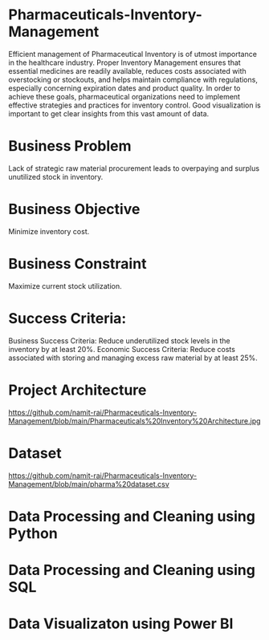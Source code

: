 # Pharmaceuticals-Inventory-Management

Efficient management of Pharmaceutical Inventory is of utmost importance in the healthcare industry. Proper Inventory Management ensures that essential medicines are readily available, reduces costs associated with overstocking or stockouts, and helps maintain compliance with regulations, especially concerning expiration dates and product quality. In order to achieve these goals, pharmaceutical organizations need to implement effective strategies and practices for inventory control. Good visualization is important to get clear insights from this vast amount of data.

# Business Problem
Lack of strategic raw material procurement leads to overpaying and surplus unutilized stock in inventory.

# Business Objective
Minimize inventory cost.

# Business Constraint
Maximize current stock utilization.

# Success Criteria:
Business Success Criteria: Reduce underutilized stock levels in the inventory by at least 20%.
Economic Success Criteria: Reduce costs associated with storing and managing excess raw material by at least 25%.

# Project Architecture
https://github.com/namit-rai/Pharmaceuticals-Inventory-Management/blob/main/Pharmaceuticals%20Inventory%20Architecture.jpg

# Dataset
https://github.com/namit-rai/Pharmaceuticals-Inventory-Management/blob/main/pharma%20dataset.csv

# Data Processing and Cleaning using Python
# Data Processing and Cleaning using SQL
# Data Visualizaton using Power BI


